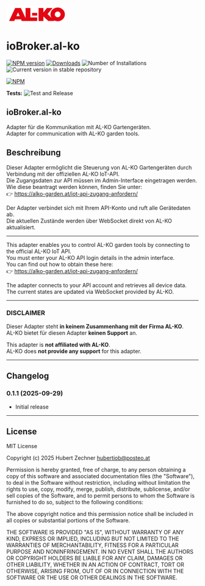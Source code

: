 ![Logo](admin/al-ko.png)
# ioBroker.al-ko

[![NPM version](https://img.shields.io/npm/v/iobroker.al-ko.svg)](https://www.npmjs.com/package/iobroker.al-ko)
[![Downloads](https://img.shields.io/npm/dm/iobroker.al-ko.svg)](https://www.npmjs.com/package/iobroker.al-ko)
![Number of Installations](https://iobroker.live/badges/al-ko-installed.svg)
![Current version in stable repository](https://iobroker.live/badges/al-ko-stable.svg)

[![NPM](https://nodei.co/npm/iobroker.al-ko.png?downloads=true)](https://nodei.co/npm/iobroker.al-ko/)

**Tests:** ![Test and Release](https://github.com/zechnerhubert/ioBroker.al-ko/workflows/Test%20and%20Release/badge.svg)

## ioBroker.al-ko

Adapter für die Kommunikation mit AL-KO Gartengeräten.  
Adapter for communication with AL-KO garden tools.

## Beschreibung

Dieser Adapter ermöglicht die Steuerung von AL-KO Gartengeräten durch Verbindung mit der offiziellen AL-KO IoT-API.  
Die Zugangsdaten zur API müssen im Admin-Interface eingetragen werden.  
Wie diese beantragt werden können, finden Sie unter:  
👉 https://alko-garden.at/iot-api-zugang-anfordern/

Der Adapter verbindet sich mit Ihrem API-Konto und ruft alle Gerätedaten ab.  
Die aktuellen Zustände werden über WebSocket direkt von AL-KO aktualisiert.

---

This adapter enables you to control AL-KO garden tools by connecting to the official AL-KO IoT API.  
You must enter your AL-KO API login details in the admin interface.  
You can find out how to obtain these here:  
👉 https://alko-garden.at/iot-api-zugang-anfordern/

The adapter connects to your API account and retrieves all device data.  
The current states are updated via WebSocket provided by AL-KO.

---

### DISCLAIMER

Dieser Adapter steht **in keinem Zusammenhang mit der Firma AL-KO**.  
AL-KO bietet für diesen Adapter **keinen Support** an.

This adapter is **not affiliated with AL-KO**.  
AL-KO does **not provide any support** for this adapter.

---

## Changelog
<!--
	Placeholder for the next version (at the beginning of the line):
	### **WORK IN PROGRESS**
-->

### **0.1.1 (2025-09-29)**
* Initial release

---

## License
MIT License

Copyright (c) 2025 Hubert Zechner <hubertiob@posteo.at>

Permission is hereby granted, free of charge, to any person obtaining a copy
of this software and associated documentation files (the "Software"), to deal
in the Software without restriction, including without limitation the rights
to use, copy, modify, merge, publish, distribute, sublicense, and/or sell
copies of the Software, and to permit persons to whom the Software is
furnished to do so, subject to the following conditions:

The above copyright notice and this permission notice shall be included in all
copies or substantial portions of the Software.

THE SOFTWARE IS PROVIDED "AS IS", WITHOUT WARRANTY OF ANY KIND, EXPRESS OR
IMPLIED, INCLUDING BUT NOT LIMITED TO THE WARRANTIES OF MERCHANTABILITY,
FITNESS FOR A PARTICULAR PURPOSE AND NONINFRINGEMENT. IN NO EVENT SHALL THE
AUTHORS OR COPYRIGHT HOLDERS BE LIABLE FOR ANY CLAIM, DAMAGES OR OTHER
LIABILITY, WHETHER IN AN ACTION OF CONTRACT, TORT OR OTHERWISE, ARISING FROM,
OUT OF OR IN CONNECTION WITH THE SOFTWARE OR THE USE OR OTHER DEALINGS IN THE
SOFTWARE.
